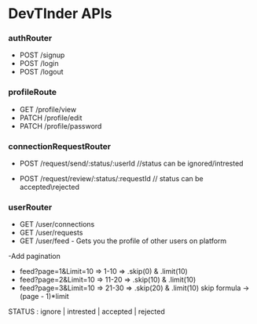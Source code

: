 # DevTInder APIs

### authRouter
- POST /signup
- POST /login
- POST /logout

### profileRoute
- GET /profile/view
- PATCH /profile/edit
- PATCH /profile/password

### connectionRequestRouter
- POST /request/send/:status/:userId //status can be ignored/intrested

- POST /request/review/:status/:requestId // status can be accepted\rejected

### userRouter
- GET /user/connections
- GET /user/requests
- GET /user/feed - Gets you the profile of other users on platform


-Add pagination
- feed?page=1&Limit=10 => 1-10 => .skip(0) & .limit(10)
- feed?page=2&Limit=10 => 11-20 => .skip(10) & .limit(10)
- feed?page=3&Limit=10 => 21-30 => .skip(20) & .limit(10)
  skip formula -> (page - 1)*limit

STATUS : ignore | intrested | accepted | rejected